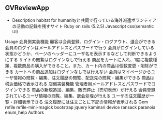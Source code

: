 ## GVReviewApp

- Description
habitat for humanityと共同で行っている海外派遣ボランティアの活動の記録を残すサイト
Ruby on rails (5.2.5) 
Javascript
css(semantic UI)


Usage
会員側実装機能
顧客は会員登録、ログイン・ログアウト、退会ができる
会員のログインはメールアドレスとパスワードで行う
会員がログインしている状態かどうか、ページのヘッダーにユーザ名を表示するなどして判断できるようにする
サイトの閲覧はログインなしで行える
商品をカートに入れ、1度に複数種類、複数商品の購入ができること。また、カート内の商品は個数変更・削除ができる
カートへの商品追加はログインなしでは行えない
会員はマイページからユーザ情報の閲覧・編集、注文履歴の閲覧、配送先の閲覧・編集ができる
商品は税込価格で表示される
店側実装機能
管理者用メールアドレスとパスワードでログインできる
商品の新規追加、編集、販売停止（売切表示）が行える
会員登録されているユーザ情報の閲覧、編集、退会処理が行える
ユーザの注文履歴が一覧・詳細表示できる
注文履歴には注文ごとに下記の情報が表示される
Gem
refile refile-mini-magick bootstrap jquery kaminari device ransack paranoia enum_help
Authors
